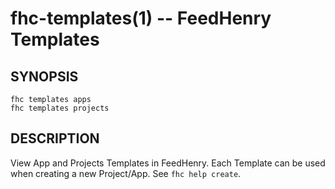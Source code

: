 fhc-templates(1) -- FeedHenry Templates
=======================================

## SYNOPSIS
  
    fhc templates apps
    fhc templates projects
    
## DESCRIPTION

View App and Projects Templates in FeedHenry. Each Template can be used when creating a new Project/App. See ```fhc help create```.

